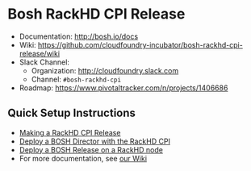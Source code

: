 # Bosh RackHD CPI Release

- Documentation: <http://bosh.io/docs>
- Wiki: <https://github.com/cloudfoundry-incubator/bosh-rackhd-cpi-release/wiki>
- Slack Channel: 
  - Organization: <http://cloudfoundry.slack.com>
  - Channel: `#bosh-rackhd-cpi`
- Roadmap: <https://www.pivotaltracker.com/n/projects/1406686>

## Quick Setup Instructions
- [Making a RackHD CPI Release](https://github.com/cloudfoundry-incubator/bosh-rackhd-cpi-release/wiki/Make%20an%20RackHD%20CPI%20Release)
- [Deploy a BOSH Director with the RackHD CPI](https://github.com/cloudfoundry-incubator/bosh-rackhd-cpi-release/wiki/Deploy%20a%20BOSH%20Director%20with%20the%20RackHD%20CPI)
- [Deploy a BOSH Release on a RackHD node](https://github.com/cloudfoundry-incubator/bosh-rackhd-cpi-release/wiki/Deploy%20a%20BOSH%20release%20on%20an%20RackHD%20node)
- For more documentation, see [our Wiki](https://github.com/cloudfoundry-incubator/bosh-rackhd-cpi-release/wiki)

